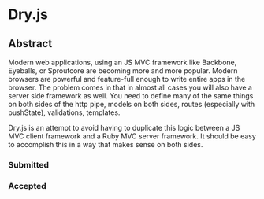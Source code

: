 # Dry.js

## Abstract

Modern web applications, using an JS MVC framework like Backbone, Eyeballs, or Sproutcore are becoming more and more popular. Modern browsers are powerful and feature-full enough to write entire apps in the browser. The problem comes in that in almost all cases you will also have a server side framework as well. You need to define many of the same things on both sides of the http pipe, models on both sides, routes (especially with pushState), validations, templates. 

Dry.js is an attempt to avoid having to duplicate this logic between a JS MVC client framework and a Ruby MVC server framework. It should be easy to accomplish this in a way that makes sense on both sides. 


### Submitted

### Accepted